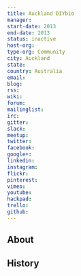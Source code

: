 ```yaml
---
title: Auckland DIYbio
manager: 
start-date: 2013
end-date: 2013
status: inactive
host-org: 
type-org: Community
city: Auckland
state: 
country: Australia
email: 
blog: 
rss: 
wiki: 
forum: 
mailinglist: 
irc: 
gitter: 
slack: 
meetup: 
twitter: 
facebook: 
google+: 
linkedin: 
instagram: 
flickr: 
pinterest: 
vimeo: 
youtube: 
hackpad: 
trello: 
github: 
---
```


## About

## History
